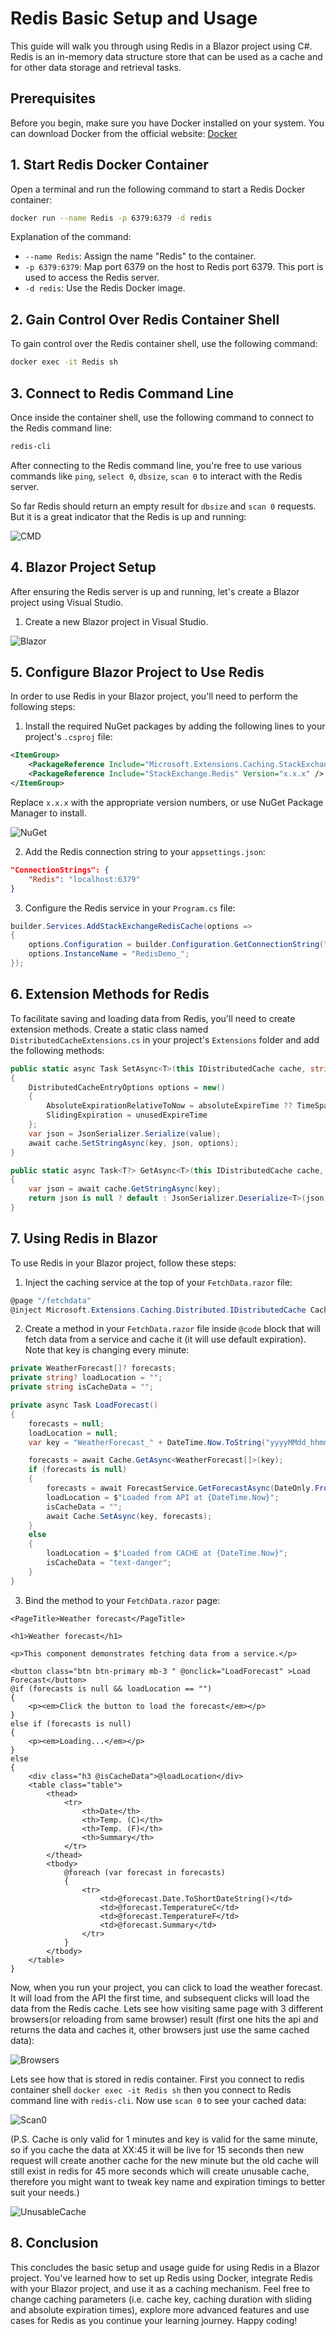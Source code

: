 # Redis Basic Setup and Usage

This guide will walk you through using Redis in a Blazor project using C#. Redis is an in-memory data structure store that can be used as a cache and for other data storage and retrieval tasks.

## Prerequisites

Before you begin, make sure you have Docker installed on your system. You can download Docker from the official website: [Docker](https://www.docker.com/)

## 1. Start Redis Docker Container

Open a terminal and run the following command to start a Redis Docker container:

```bash
docker run --name Redis -p 6379:6379 -d redis
```

Explanation of the command:

- `--name Redis`: Assign the name "Redis" to the container.
- `-p 6379:6379`: Map port 6379 on the host to Redis port 6379. This port is used to access the Redis server.
- `-d redis`: Use the Redis Docker image.

## 2. Gain Control Over Redis Container Shell

To gain control over the Redis container shell, use the following command:

```bash
docker exec -it Redis sh
```

## 3. Connect to Redis Command Line

Once inside the container shell, use the following command to connect to the Redis command line:

```bash
redis-cli
```

After connecting to the Redis command line, you're free to use various commands like `ping`, `select 0`, `dbsize`, `scan 0` to interact with the Redis server.

So far Redis should return an empty result for `dbsize` and `scan 0` requests. But it is a great indicator that the Redis is up and running:

![CMD](https://github.com/HordeBies/Redis-Learning/assets/73644073/f6c81d9d-6808-41f5-a932-9b4c5decd2df)

## 4. Blazor Project Setup

After ensuring the Redis server is up and running, let's create a Blazor project using Visual Studio.

1. Create a new Blazor project in Visual Studio.

![Blazor](https://github.com/HordeBies/Redis-Learning/assets/73644073/8dc8c980-3eeb-491d-8d17-d5d62811d23e)

## 5. Configure Blazor Project to Use Redis

In order to use Redis in your Blazor project, you'll need to perform the following steps:

1. Install the required NuGet packages by adding the following lines to your project's `.csproj` file:
```xml
<ItemGroup>
    <PackageReference Include="Microsoft.Extensions.Caching.StackExchangeRedis" Version="x.x.x" />
    <PackageReference Include="StackExchange.Redis" Version="x.x.x" />
</ItemGroup>
```
Replace `x.x.x` with the appropriate version numbers, or use NuGet Package Manager to install.

![NuGet](https://github.com/HordeBies/Redis-Learning/assets/73644073/8ce06f37-39a1-444c-8e04-40895dc82d6c)

2. Add the Redis connection string to your `appsettings.json`:
```json
"ConnectionStrings": {
    "Redis": "localhost:6379"
}
```

3. Configure the Redis service in your `Program.cs` file:
```csharp
builder.Services.AddStackExchangeRedisCache(options =>
{
    options.Configuration = builder.Configuration.GetConnectionString("Redis");
    options.InstanceName = "RedisDemo_";
});
```

## 6. Extension Methods for Redis

To facilitate saving and loading data from Redis, you'll need to create extension methods. Create a static class named `DistributedCacheExtensions.cs` in your project's `Extensions` folder and add the following methods:

```csharp
public static async Task SetAsync<T>(this IDistributedCache cache, string key, T value, TimeSpan? absoluteExpireTime = null, TimeSpan? unusedExpireTime = null)
{
    DistributedCacheEntryOptions options = new()
    {
        AbsoluteExpirationRelativeToNow = absoluteExpireTime ?? TimeSpan.FromSeconds(60),
        SlidingExpiration = unusedExpireTime
    };
    var json = JsonSerializer.Serialize(value);
    await cache.SetStringAsync(key, json, options);
}

public static async Task<T?> GetAsync<T>(this IDistributedCache cache, string key)
{
    var json = await cache.GetStringAsync(key);
    return json is null ? default : JsonSerializer.Deserialize<T>(json);
}
```

## 7. Using Redis in Blazor

To use Redis in your Blazor project, follow these steps:
1. Inject the caching service at the top of your `FetchData.razor` file:
```csharp
@page "/fetchdata"
@inject Microsoft.Extensions.Caching.Distributed.IDistributedCache Cache
```

2. Create a method in your `FetchData.razor` file inside `@code` block that will fetch data from a service and cache it (it will use default expiration). Note that key is changing every minute:
```csharp
private WeatherForecast[]? forecasts;
private string? loadLocation = "";
private string isCacheData = "";

private async Task LoadForecast()
{
    forecasts = null;
    loadLocation = null;
    var key = "WeatherForecast_" + DateTime.Now.ToString("yyyyMMdd_hhmm");

    forecasts = await Cache.GetAsync<WeatherForecast[]>(key);
    if (forecasts is null)
    {
        forecasts = await ForecastService.GetForecastAsync(DateOnly.FromDateTime(DateTime.Now));
        loadLocation = $"Loaded from API at {DateTime.Now}";
        isCacheData = "";
        await Cache.SetAsync(key, forecasts);
    }
    else
    {
        loadLocation = $"Loaded from CACHE at {DateTime.Now}";
        isCacheData = "text-danger";
    }
}
```

3. Bind the method to your `FetchData.razor` page:
```razor
<PageTitle>Weather forecast</PageTitle>

<h1>Weather forecast</h1>

<p>This component demonstrates fetching data from a service.</p>

<button class="btn btn-primary mb-3 " @onclick="LoadForecast" >Load Forecast</button>
@if (forecasts is null && loadLocation == "")
{
    <p><em>Click the button to load the forecast</em></p>
}
else if (forecasts is null)
{
    <p><em>Loading...</em></p>
}
else
{
    <div class="h3 @isCacheData">@loadLocation</div>
    <table class="table">
        <thead>
            <tr>
                <th>Date</th>
                <th>Temp. (C)</th>
                <th>Temp. (F)</th>
                <th>Summary</th>
            </tr>
        </thead>
        <tbody>
            @foreach (var forecast in forecasts)
            {
                <tr>
                    <td>@forecast.Date.ToShortDateString()</td>
                    <td>@forecast.TemperatureC</td>
                    <td>@forecast.TemperatureF</td>
                    <td>@forecast.Summary</td>
                </tr>
            }
        </tbody>
    </table>
}
```

Now, when you run your project, you can click to load the weather forecast. It will load from the API the first time, and subsequent clicks will load the data from the Redis cache. 
Lets see how visiting same page with 3 different browsers(or reloading from same browser) result (first one hits the api and returns the data and caches it, other browsers just use the same cached data): 

![Browsers](https://github.com/HordeBies/Redis-Learning/assets/73644073/4da9a148-a470-4943-a08b-22f8dfb81a11)

Lets see how that is stored in redis container. First you connect to redis container shell `docker exec -it Redis sh` then you connect to Redis command line with `redis-cli`. Now use `scan 0` to see your cached data:

![Scan0](https://github.com/HordeBies/Redis-Learning/assets/73644073/aa06e6eb-ff91-4198-910a-f6953db5fe83)

(P.S. Cache is only valid for 1 minutes and key is valid for the same minute, so if you cache the data at XX:45 it will be live for 15 seconds then new request will create another cache for the new minute but the old cache will still exist in redis for 45 more seconds which will create unusable cache, therefore you might want to tweak key name and expiration timings to better suit your needs.)

![UnusableCache](https://github.com/HordeBies/Redis-Learning/assets/73644073/d1bf4a37-1a2f-4d4d-a172-676c5c87e691)

## 8. Conclusion
This concludes the basic setup and usage guide for using Redis in a Blazor project. You've learned how to set up Redis using Docker, integrate Redis with your Blazor project, and use it as a caching mechanism. Feel free to change caching parameters (i.e. cache key, caching duration with sliding and absolute expiration times), explore more advanced features and use cases for Redis as you continue your learning journey. Happy coding!
